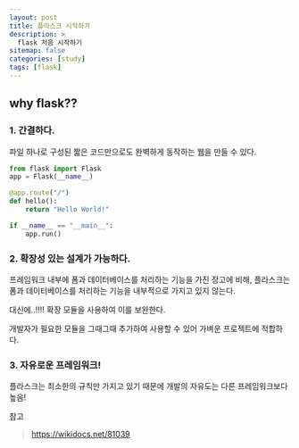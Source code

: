 ```yaml
---
layout: post
title: 플라스크 시작하기 
description: >
  flask 처음 시작하기 
sitemap: false
categories: [study]
tags: [flask]
---
```


## why flask??

### 1. 간결하다. 

   파일 하나로 구성된 짧은 코드만으로도 완벽하게 동작하는 웹을 만들 수 있다. 

   ~~~python
   from flask import Flask
   app = Flask(__name__)
   
   @app.route("/")
   def hello():
       return "Hello World!"
   
   if __name__ == "__main__":
       app.run()
   ~~~

   

### 2. 확장성 있는 설계가 가능하다. 

   프레임워크 내부에 폼과 데이터베이스를 처리하는 기능을 가진 장고에 비해, 플라스크는 폼과 데이터베이스를 처리하는 기능을 내부적으로 가지고 있지 않는다. 

   대신에..!!!! 확장 모듈을 사용하여 이를 보완한다. 

   개발자가 필요한 모듈을 그때그때 추가하여 사용할 수 있어 가벼운 프로젝트에 적합하다.

   

### 3. 자유로운 프레임워크!

   플라스크는 최소한의 규칙만 가지고 있기 때문에 개발의 자유도는 다른 프레임워크보다 높음!

   

참고 
> https://wikidocs.net/81039